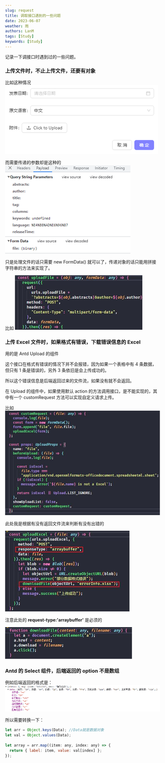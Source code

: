 ```yaml
---
slug: request
title: 调取接口遇到的一些问题
date: 2023-06-07
weather: 雨
authors: LanM
tags: [Study]
keywords: [Study]
---
```


记录一下调接口时遇到过的一些问题。

<!-- truncate -->

### 上传文件时，不止上传文件，还要有对象

比如这种情况 ![upload](./img/upload.png)

而需要传递的参数却是这种的 ![uploadParams](./img/uploadParams.png)

只是处理文件的话只需要 new FormData() 就可以了，传递对象的话只能用拼接字符串的方法来实现了。

比如 ![uploadAn](./img/uploadAn.jpg)

### 上传 Excel 文件时，如果格式有错误，下载错误信息的 Excel

用的是 Antd Upload 的组件

这个接口在格式有错误的情况下并不会报错，因为如果一个表格中有 4 条数据，但只有 1 条是错误的，另外 3 条依旧是会上传成功的。

所以这个错误信息是后端返回过来的文件流，如果没有就不会返回。

在 Upload 的组件中，如果使用默认 action 的方法调用接口，是不能实现的，其中有一个 customRequest 方法可以实现自定义请求上传。

比如 ![uploadExcel](./img/uploadExcel.jpg)

此处我是根据有没有返回文件流来判断有没有出错的

![uploadBlob](./img/uploadBlob.jpg)

注意此处的 **request-type:'arraybuffer'** 是必须的

![uploadDownload](./img/uploadDownload.jpg)

### Antd 的 Select 组件，后端返回的 option 不是数组

例如后端返回的格式是：![option](./img/option.png)

所以需要转换一下：

```jsx
let arr = Object.keys(Data); //Data就是数据对象
let val = Object.values(Data);

let array = arr.map((item: any, index: any) => {
  return { label: item, value: val[index] };
});
```
